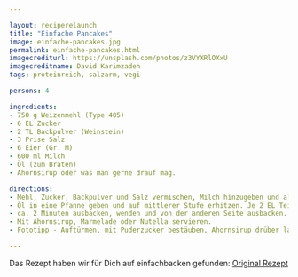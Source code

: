 ```yaml
---

layout: reciperelaunch
title: "Einfache Pancakes"
image: einfache-pancakes.jpg
permalink: einfache-pancakes.html
imagecrediturl: https://unsplash.com/photos/z3VYXRlOXxU
imagecreditname: David Karimzadeh
tags: proteinreich, salzarm, vegi

persons: 4

ingredients:
- 750 g Weizenmehl (Type 405)
- 6 EL Zucker
- 2 TL Backpulver (Weinstein)
- 3 Prise Salz
- 6 Eier (Gr. M)
- 600 ml Milch
- Öl (zum Braten)
- Ahornsirup oder was man gerne drauf mag.

directions:
- Mehl, Zucker, Backpulver und Salz vermischen, Milch hinzugeben und alles zu einem glatten Teig verrühren. Ganz zum Schluss die Eier unterrühren. 
- Öl in eine Pfanne geben und auf mittlerer Stufe erhitzen. Je 2 EL Teig in die Pfanne geben (ca. 10 cm Ø)
- ca. 2 Minuten ausbacken, wenden und von der anderen Seite ausbacken.
- Mit Ahornsirup, Marmelade oder Nutella servieren.
- Fototipp - Auftürmen, mit Puderzucker bestäuben, Ahornsirup drüber laufen lassen und bei Tageslicht mit einem einfarbigen Hintergrund fotografieren.

---
```


Das Rezept haben wir für Dich auf einfachbacken gefunden: [Original Rezept](https://www.einfachbacken.de/rezepte/american-pancakes-fluffiges-originalrezept)